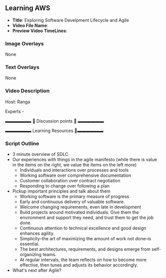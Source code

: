 ##  Learning AWS
- **Title**: Exploring Software Develpment Lifecycle and Agile
- **Video File Name**: 
- **Preview Video TimeLines**: 


### Image Overlays

None

### Text Overlays

None

### Video Description

Host: Ranga

Experts -

▬▬▬▬▬▬   💎  Discussion points 💎  ▬▬▬▬▬▬ 

▬▬▬▬▬▬ Learning Resources 🔗▬▬▬▬▬▬ 



### Script Outline

- 3 minute overview of SDLC
- Our experiences with things in the agile manifesto (while there is value in the items on the right, we value the items on the left more)
	- Individuals and interactions over processes and tools
	- Working software over comprehensive documentation
	- Customer collaboration over contract negotiation
	- Responding to change over following a plan
- Pickup important principles and talk about them
	- Working software is the primary measure of progress
	- Early and continuous delivery of valuable software.
	- Welcome changing requirements, even late in development
	- Build projects around motivated individuals. Give them the environment and support they need, and trust them to get the job done.
	- Continuous attention to technical excellence and good design enhances agility.
	- Simplicity–the art of maximizing the amount of work not done–is essential.
	- The best architectures, requirements, and designs emerge from self-organizing teams.
	- At regular intervals, the team reflects on how to become more effective, then tunes and adjusts its behavior accordingly.
- What's next after Agile?
